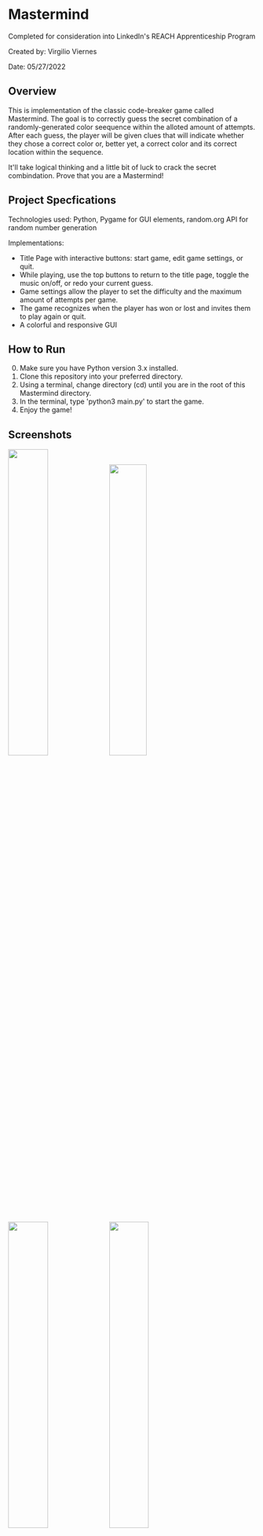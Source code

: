 # Mastermind
Completed for consideration into LinkedIn's REACH Apprenticeship Program

Created by: Virgilio Viernes

Date: 05/27/2022



## Overview
This is implementation of the classic code-breaker game called Mastermind. The goal is to correctly guess the secret combination of a
randomly-generated color seequence within the alloted amount of attempts. After each guess, the player will be given clues that will indicate whether 
they chose a correct color or, better yet, a correct color and its correct location within the sequence. 

It'll take logical thinking and a little bit of luck to crack the secret combindation. Prove that you are a Mastermind!

## Project Specfications
Technologies used: Python, Pygame for GUI elements, random.org API for random number generation

Implementations:
* Title Page with interactive buttons: start game, edit game settings, or quit.
* While playing, use the top buttons to return to the title page, toggle the music on/off, or redo your current guess.
* Game settings allow the player to set the difficulty and the maximum amount of attempts per game.
* The game recognizes when the player has won or lost and invites them to play again or quit.
* A colorful and responsive GUI

## How to Run
0. Make sure you have Python version 3.x installed.
1. Clone this repository into your preferred directory. 
2. Using a terminal, change directory (cd) until you are in the root of this Mastermind directory. 
3. In the terminal, type 'python3 main.py' to start the game. 
4. Enjoy the game!

## Screenshots
<img src="https://i.ibb.co/XFK5nq6/title.png" width="40%" /> <img src="https://i.ibb.co/hMKHYWL/gamesettings.png" width="39%" />

<img src="https://i.ibb.co/n08n77G/board.png" width="40%" /> <img src="https://i.ibb.co/LddjWqy/components.png" width="40%" />

<img src="https://i.ibb.co/PQn0YPP/clues.png" width="40%" /> <img src="https://i.ibb.co/k4sjpS4/lose-game.png" width="40%" />

<img src="https://i.ibb.co/bKdDg8H/lose-screen.png" width="40%" /> <img src="https://i.ibb.co/Q8qpRbv/win-screen.png" width="40%" />


